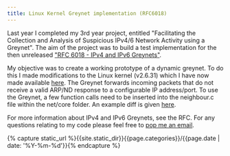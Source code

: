 ```yaml
---
title: Linux Kernel Greynet implementation (RFC6018)
---
```

Last year I completed my 3rd year project, entitled "Facilitating the
Collection and Analysis of Suspicious IPv4/6 Network Activity using a Greynet".
The aim of the project was to build a test implementation for the then
unreleased ["RFC 6018 - IPv4 and IPv6 Greynets"][rfc].

My objective was to create a working prototype of a dynamic greynet. To do this
I made modifications to the Linux kernel (v2.6.31) which I have now made
available [here][code_link].  The Greynet
forwards incoming packets that do not receive a valid ARP/ND response to a
configurable IP address/port.
To use the Greynet, a few function calls need to be inserted into the
neighbour.c file within the net/core folder. An example diff is given
[here][diff_link].

For more information about IPv4 and IPv6 Greynets, see the RFC. For any
questions relating to my code please feel free to [pop me an email](mailto:{{site.email}}).

{% capture static_url %}{{site.static_dir}}{{page.categories}}/{{page.date | date: '%Y-%m-%d'}}{% endcapture %}

[rfc]: https://datatracker.ietf.org/doc/rfc6018/
[code_link]: {{static_url}}/neigh_fwd.c
[diff_link]: {{static_url}}/neighbour.c.diff
